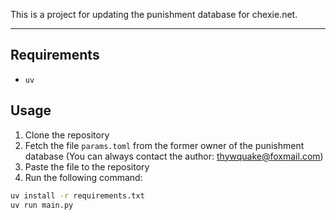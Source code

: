 This is a project for updating the punishment database for chexie.net.

---
## Requirements
- `uv`

## Usage
1. Clone the repository
2. Fetch the file `params.toml` from the former owner of the punishment database (You can always contact the author: thywquake@foxmail.com)
3. Paste the file to the repository
4. Run the following command:
```bash
uv install -r requirements.txt
uv run main.py
```